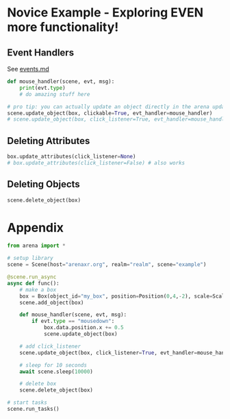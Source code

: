 # Novice Example - Exploring EVEN more functionality!

## Event Handlers
See [events.md](events.md)
```python
def mouse_handler(scene, evt, msg):
    print(evt.type)
    # do amazing stuff here

# pro tip: you can actually update an object directly in the arena update_object function
scene.update_object(box, clickable=True, evt_handler=mouse_handler)
# scene.update_object(box, click_listener=True, evt_handler=mouse_handler) # also works
```

## Deleting Attributes
```python
box.update_attributes(click_listener=None)
# box.update_attributes(click_listener=False) # also works
```

## Deleting Objects
```python
scene.delete_object(box)
```

# Appendix
```python
from arena import *

# setup library
scene = Scene(host="arenaxr.org", realm="realm", scene="example")

@scene.run_async
async def func():
    # make a box
    box = Box(object_id="my_box", position=Position(0,4,-2), scale=Scale(2,2,2))
    scene.add_object(box)

    def mouse_handler(scene, evt, msg):
        if evt.type == "mousedown":
            box.data.position.x += 0.5
            scene.update_object(box)

    # add click_listener
    scene.update_object(box, click_listener=True, evt_handler=mouse_handler)

    # sleep for 10 seconds
    await scene.sleep(10000)

    # delete box
    scene.delete_object(box)

# start tasks
scene.run_tasks()
```
